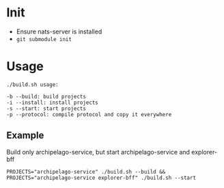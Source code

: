 # Init

- Ensure nats-server is installed
- `git submodule init`

# Usage

```
./build.sh usage:

-b --build: build projects
-i --install: install projects
-s --start: start projects
-p --protocol: compile protocol and copy it everywhere
```

## Example

Build only archipelago-service, but start archipelago-service and explorer-bff

```
PROJECTS="archipelago-service" ./build.sh --build && PROJECTS="archipelago-service explorer-bff" ./build.sh --start
```
